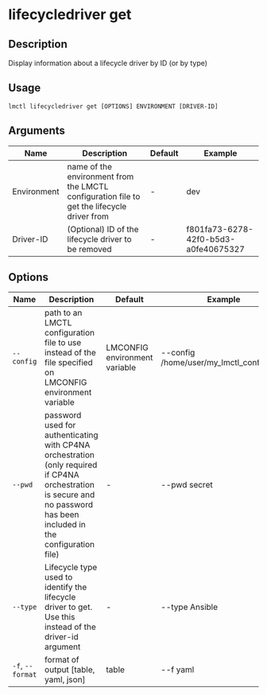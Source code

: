 # lifecycledriver get

## Description

Display information about a lifecycle driver by ID (or by type)

## Usage

```
lmctl lifecycledriver get [OPTIONS] ENVIRONMENT [DRIVER-ID]
```

## Arguments

| Name        | Description                                                                                | Default | Example                              |
| ----------- | ------------------------------------------------------------------------------------------ | ------- | ------------------------------------ |
| Environment | name of the environment from the LMCTL configuration file to get the lifecycle driver from | -       | dev                                  |
| Driver-ID   | (Optional) ID of the lifecycle driver to be removed                                        | -       | f801fa73-6278-42f0-b5d3-a0fe40675327 |

## Options

| Name             | Description                                                                                                                          | Default                       | Example                                  |
| ---------------- | ------------------------------------------------------------------------------------------------------------------------------------ | ----------------------------- | ---------------------------------------- |
| `--config`       | path to an LMCTL configuration file to use instead of the file specified on LMCONFIG environment variable                            | LMCONFIG environment variable | --config /home/user/my_lmctl_config.yaml |
| `--pwd`          | password used for authenticating with CP4NA orchestration (only required if CP4NA orchestration is secure and no password has been included in the configuration file) | -                             | --pwd secret                             |
| `--type`         | Lifecycle type used to identify the lifecycle driver to get. Use this instead of the driver-id argument                              | -                             | --type Ansible                           |
| `-f`, `--format` | format of output [table, yaml, json]                                                                                                 | table                         | --f yaml                                 |
